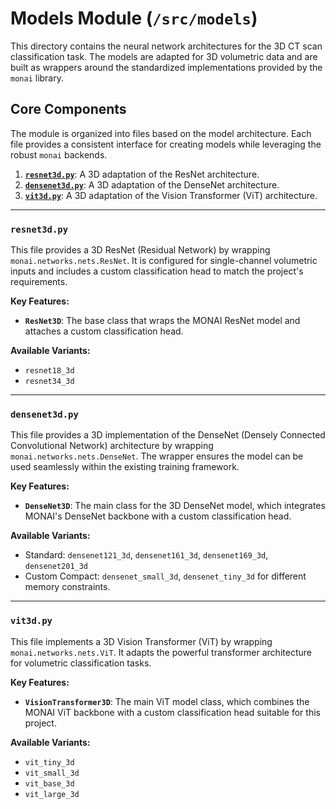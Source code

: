 # Models Module (`/src/models`)

This directory contains the neural network architectures for the 3D CT scan classification task. The models are adapted for 3D volumetric data and are built as wrappers around the standardized implementations provided by the `monai` library.

## Core Components

The module is organized into files based on the model architecture. Each file provides a consistent interface for creating models while leveraging the robust `monai` backends.

1.  [**`resnet3d.py`**](https://www.google.com/search?q=%5Bhttps://www.google.com/search%3Fq%3D%2523resnet3dpy%5D\(https://www.google.com/search%3Fq%3D%2523resnet3dpy\)): A 3D adaptation of the ResNet architecture.
2.  [**`densenet3d.py`**](https://www.google.com/search?q=%5Bhttps://www.google.com/search%3Fq%3D%2523densenet3dpy%5D\(https://www.google.com/search%3Fq%3D%2523densenet3dpy\)): A 3D adaptation of the DenseNet architecture.
3.  [**`vit3d.py`**](https://www.google.com/search?q=%5Bhttps://www.google.com/search%3Fq%3D%2523vit3dpy%5D\(https://www.google.com/search%3Fq%3D%2523vit3dpy\)): A 3D adaptation of the Vision Transformer (ViT) architecture.

-----

### `resnet3d.py`

This file provides a 3D ResNet (Residual Network) by wrapping `monai.networks.nets.ResNet`. It is configured for single-channel volumetric inputs and includes a custom classification head to match the project's requirements.

**Key Features:**

  * **`ResNet3D`**: The base class that wraps the MONAI ResNet model and attaches a custom classification head.

**Available Variants:**

  * `resnet18_3d`
  * `resnet34_3d`

-----

### `densenet3d.py`

This file provides a 3D implementation of the DenseNet (Densely Connected Convolutional Network) architecture by wrapping `monai.networks.nets.DenseNet`. The wrapper ensures the model can be used seamlessly within the existing training framework.

**Key Features:**

  * **`DenseNet3D`**: The main class for the 3D DenseNet model, which integrates MONAI's DenseNet backbone with a custom classification head.

**Available Variants:**

  * Standard: `densenet121_3d`, `densenet161_3d`, `densenet169_3d`, `densenet201_3d`
  * Custom Compact: `densenet_small_3d`, `densenet_tiny_3d` for different memory constraints.

-----

### `vit3d.py`

This file implements a 3D Vision Transformer (ViT) by wrapping `monai.networks.nets.ViT`. It adapts the powerful transformer architecture for volumetric classification tasks.

**Key Features:**

  * **`VisionTransformer3D`**: The main ViT model class, which combines the MONAI ViT backbone with a custom classification head suitable for this project.

**Available Variants:**

  * `vit_tiny_3d`
  * `vit_small_3d`
  * `vit_base_3d`
  * `vit_large_3d`